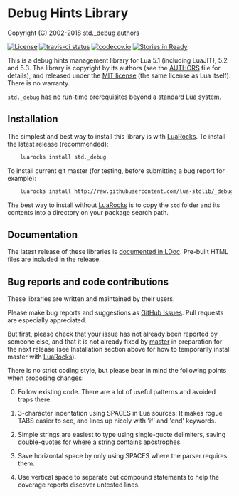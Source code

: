 Debug Hints Library
===================

Copyright (C) 2002-2018 [std._debug authors][authors]

[![License](http://img.shields.io/:license-mit-blue.svg)](http://mit-license.org)
[![travis-ci status](https://secure.travis-ci.org/lua-stdlib/_debug.png?branch=master)](http://travis-ci.org/lua-stdlib/_debug/builds)
[![codecov.io](https://codecov.io/gh/lua-stdlib/_debug/branch/master/graph/badge.svg)](https://codecov.io/gh/lua-stdlib/_debug)
[![Stories in Ready](https://badge.waffle.io/lua-stdlib/_debug.png?label=ready&title=Ready)](https://waffle.io/lua-stdlib/_debug)


This is a debug hints management library for Lua 5.1 (including LuaJIT),
5.2 and 5.3. The library is copyright by its authors (see the [AUTHORS][]
file for details), and released under the [MIT license][mit] (the same
license as Lua itself). There is no warranty.

`std._debug` has no run-time prerequisites beyond a standard Lua system.

[authors]: http://github.com/lua-stdlib/_debug/blob/master/AUTHORS.md
[github]: http://github.com/lua-stdlib/_debug/ "Github repository"
[lua]: http://www.lua.org "The Lua Project"
[mit]: http://mit-license.org "MIT License"


Installation
------------

The simplest and best way to install this library is with [LuaRocks][].
To install the latest release (recommended):

```bash
    luarocks install std._debug
```

To install current git master (for testing, before submitting a bug
report for example):

```bash
    luarocks install http://raw.githubusercontent.com/lua-stdlib/_debug/master/stdlib-git-1.rockspec
```

The best way to install without [LuaRocks][] is to copy the `std`
folder and its contents into a directory on your package search path.

[luarocks]: http://www.luarocks.org "Lua package manager"


Documentation
-------------

The latest release of these libraries is [documented in LDoc][github.io].
Pre-built HTML files are included in the release.

[github.io]: http://lua-stdlib.github.io/_debug


Bug reports and code contributions
----------------------------------

These libraries are written and maintained by their users.

Please make bug reports and suggestions as [GitHub Issues][issues].
Pull requests are especially appreciated.

But first, please check that your issue has not already been reported by
someone else, and that it is not already fixed by [master][github] in
preparation for the next release (see Installation section above for how
to temporarily install master with [LuaRocks][]).

There is no strict coding style, but please bear in mind the following
points when proposing changes:

0. Follow existing code. There are a lot of useful patterns and avoided
   traps there.

1. 3-character indentation using SPACES in Lua sources: It makes rogue
   TABS easier to see, and lines up nicely with 'if' and 'end' keywords.

2. Simple strings are easiest to type using single-quote delimiters,
   saving double-quotes for where a string contains apostrophes.

3. Save horizontal space by only using SPACES where the parser requires
   them.

4. Use vertical space to separate out compound statements to help the
   coverage reports discover untested lines.

[issues]: http://github.com/lua-stdlib/_debug/issues
